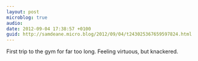 ```yaml
---
layout: post
microblog: true
audio: 
date: 2012-09-04 17:38:57 +0100
guid: http://samdeane.micro.blog/2012/09/04/t243025367659597824.html
---
```

First trip to the gym for far too long. Feeling virtuous, but knackered.
